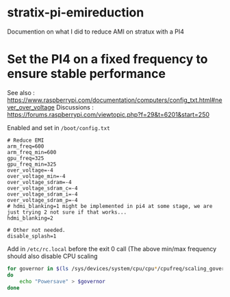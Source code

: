 # stratix-pi-emireduction
Documention on what I did to reduce AMI on stratux with a PI4


# Set the PI4 on a fixed frequency to ensure stable performance

See also :    https://www.raspberrypi.com/documentation/computers/config_txt.html#never_over_voltage
Discussions : https://forums.raspberrypi.com/viewtopic.php?f=29&t=6201&start=250

Enabled and set in `/boot/config.txt`

```console
# Reduce EMI
arm_freq=600
arm_freq_min=600
gpu_freq=325
gpu_freq_min=325
over_voltage=-4
over_voltage_min=-4
over_voltage_sdram=-4
over_voltage_sdram_c=-4
over_voltage_sdram_i=-4
over_voltage_sdram_p=-4
# hdmi_blanking=1 might be implemented in pi4 at some stage, we are just trying 2 not sure if that works...
hdmi_blanking=2

# Other not needed.
disable_splash=1
```

Add in `/etc/rc.local` before the exit 0 call (The above min/max frequency should also disable CPU scaling

```bash
for governor in $(ls /sys/devices/system/cpu/cpu*/cpufreq/scaling_governor)
do
    echo "Powersave" > $governor
done
```
